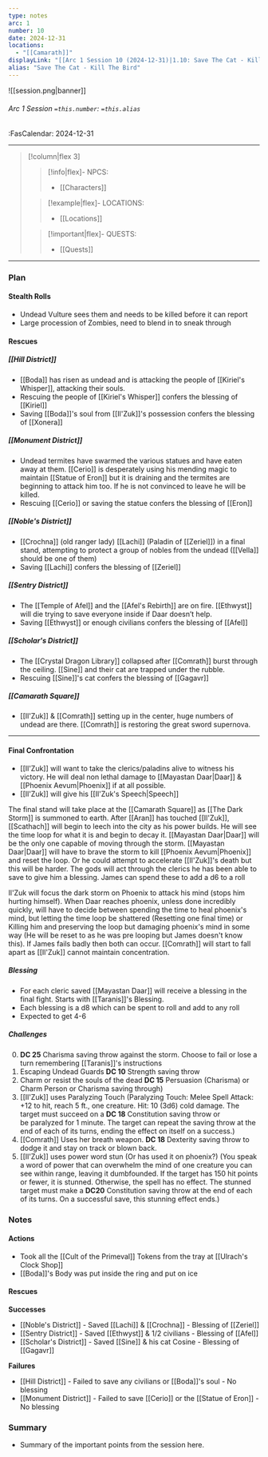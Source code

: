 ```yaml
---
type: notes
arc: 1
number: 10
date: 2024-12-31
locations:
  - "[[Camarath]]"
displayLink: "[[Arc 1 Session 10 (2024-12-31)|1.10: Save The Cat - Kill The Bird]]"
alias: "Save The Cat - Kill The Bird"
---
```


![[session.png|banner]]
###### Arc 1 Session `=this.number`: `=this.alias`
<span class="sub2">:FasCalendar: 2024-12-31</span>
___

> [!column|flex 3]
>> [!info|flex]- NPCS:
>> - [[Characters]]
>
>> [!example|flex]- LOCATIONS:
>> - [[Locations]]
>
>> [!important|flex]- QUESTS:
>> - [[Quests]]

---

### Plan

#### Stealth Rolls
- Undead Vulture sees them and needs to be killed before it can report
- Large procession of Zombies, need to blend in to sneak through

#### Rescues
##### [[Hill District]]
- [[Boda]] has risen as undead and is attacking the people of [[Kiriel's Whisper]], attacking their souls.
- Rescuing the people of [[Kiriel's Whisper]] confers the blessing of [[Kiriel]]
- Saving [[Boda]]'s soul from [[Il'Zuk]]'s possession confers the blessing of [[Xonera]]

##### [[Monument District]]
- Undead termites have swarmed the various statues and have eaten away at them. [[Cerio]] is desperately using his mending magic to maintain [[Statue of Eron]] but it is draining and the termites are beginning to attack him too. If he is not convinced to leave he will be killed.
- Rescuing [[Cerio]] or saving the statue confers the blessing of [[Eron]]

##### [[Noble's District]]
- [[Crochna]] (old ranger lady) [[Lachi]] (Paladin of [[Zeriel]]) in a final stand, attempting to protect a group of nobles from the undead ([[Vella]] should be one of them)
- Saving [[Lachi]] confers the blessing of [[Zeriel]]

##### [[Sentry District]]
- The [[Temple of Afel]] and the [[Afel's Rebirth]] are on fire. [[Ethwyst]] will die trying to save everyone inside if Daar doesn’t help.
- Saving [[Ethwyst]] or enough civilians confers the blessing of [[Afel]]

##### [[Scholar's District]]
- The [[Crystal Dragon Library]] collapsed after [[Comrath]] burst through the ceiling. [[Sine]] and their cat are trapped under the rubble.
- Rescuing [[Sine]]'s cat confers the blessing of [[Gagavr]]

##### [[Camarath Square]]
- [[Il'Zuk]] & [[Comrath]] setting up in the center, huge numbers of undead are there. [[Comrath]] is restoring the great sword supernova.

---

#### Final Confrontation
- [[Il'Zuk]] will want to take the clerics/paladins alive to witness his victory. He will deal non lethal damage to [[Mayastan Daar|Daar]] & [[Phoenix Aevum|Phoenix]] if at all possible.
- [[Il'Zuk]] will give his [[Il'Zuk's Speech|Speech]]

The final stand will take place at the [[Camarath Square]] as [[The Dark Storm]] is summoned to earth. After [[Aran]] has touched [[Il'Zuk]], [[Scathach]] will begin to leech into the city as his power builds. He will see the time loop for what it is and begin to decay it. [[Mayastan Daar|Daar]] will be the only one capable of moving through the storm. [[Mayastan Daar|Daar]] will have to brave the storm to kill [[Phoenix Aevum|Phoenix]] and reset the loop. Or he could attempt to accelerate [[Il'Zuk]]'s death but this will be harder. The gods will act through the clerics he has been able to save to give him a blessing. James can spend these to add a d6 to a roll

Il'Zuk will focus the dark storm on Phoenix to attack his mind (stops him hurting himself). When Daar reaches phoenix, unless done incredibly quickly, will have to decide between spending the time to heal phoenix's mind, but letting the time loop be shattered (Resetting one final time) or Killing him and preserving the loop but damaging phoenix's mind in some way (He will be reset to as he was pre looping but James doesn't know this). If James fails badly then both can occur. [[Comrath]] will start to fall apart as [[Il'Zuk]] cannot maintain concentration.

##### Blessing
- For each cleric saved [[Mayastan Daar]] will receive a blessing in the final fight. Starts with [[Taranis]]'s Blessing.
- Each blessing is a d8 which can be spent to roll and add to any roll
- Expected to get 4-6

##### Challenges
0. **DC 25** Charisma saving throw against the storm. Choose to fail or lose a turn remembering [[Taranis]]'s instructions
1. Escaping Undead Guards **DC 10** Strength saving throw
2. Charm or resist the souls of the dead  **DC 15** Persuasion (Charisma) or Charm Person or Charisma saving through)
3. [[Il'Zuk]] uses Paralyzing Touch (Paralyzing Touch: Melee Spell Attack: +12 to hit, reach 5 ft., one creature. Hit: 10 (3d6) cold damage. The target must succeed on a **DC 18** Constitution saving throw or be paralyzed for 1 minute. The target can repeat the saving throw at the end of each of its turns, ending the effect on itself on a success.)
4. [[Comrath]] Uses her breath weapon. **DC 18** Dexterity saving throw to dodge it and stay on track or blown back.
5. [[Il'Zuk]] uses power word stun (Or has used it on phoenix?) (You speak a word of power that can overwhelm the mind of one creature you can see within range, leaving it dumbfounded. If the target has 150 hit points or fewer, it is stunned. Otherwise, the spell has no effect. The stunned target must make a **DC20** Constitution saving throw at the end of each of its turns. On a successful save, this stunning effect ends.)

### Notes
#### Actions
- Took all the [[Cult of the Primeval]] Tokens from the tray at [[Ulrach's Clock Shop]]
- [[Boda]]'s Body was put inside the ring and put on ice

#### Rescues
**Successes**
- [[Noble's District]] - Saved [[Lachi]] & [[Crochna]] - Blessing of [[Zeriel]]
- [[Sentry District]] - Saved [[Ethwyst]] & 1/2 civilians - Blessing of [[Afel]]
- [[Scholar's District]] - Saved [[Sine]] & his cat Cosine - Blessing of [[Gagavr]]

**Failures**
- [[Hill District]] - Failed to save any civilians or [[Boda]]'s soul - No blessing
- [[Monument District]] - Failed to save [[Cerio]] or the [[Statue of Eron]] - No blessing



### Summary
- Summary of the important points from the session here.


